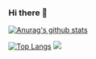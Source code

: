 ### Hi there 👋
[![Anurag's github stats](https://github-readme-stats.vercel.app/api?username=dontech09&show_icons=true&theme=radical)](https://github.com/anuraghazra/github-readme-stats)

[![Top Langs](https://github-readme-stats.vercel.app/api/top-langs/?username=dontech09)](https://github.com/anuraghazra/github-readme-stats)
<img src="https://img.shields.io/badge/facebook-%231877F2.svg?&style=for-the-badge&logo=facebook&logoColor=white " />


<!--
**dontech09/dontech09** is a ✨ _special_ ✨ repository because its `README.md` (this file) appears on your GitHub profile.

Here are some ideas to get you started:

- 🔭 I’m currently working on ...
- 🌱 I’m currently learning ...
- 👯 I’m looking to collaborate on ...
- 🤔 I’m looking for help with ...
- 💬 Ask me about ...
- 📫 How to reach me: ...
- 😄 Pronouns: ...
- ⚡ Fun fact: ...
-->
